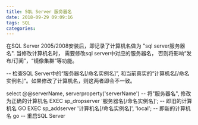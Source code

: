 ```yaml
---
title: SQL Server 服务器名
date: 2018-09-29 09:09:16
tags: SQL
categories:
---
```

在SQL Server 2005/2008安装后，即记录了计算机名做为 "sql server服务器名".
当修改计算机名时， 需要修改sql server中对应的服务器名， 否则将影响“发布/订阅”，“镜像集群”等功能。

-- 检查SQL Server中的“服务器名[/命名实例名]”, 和当前真实的“计算机名[/命名实例名]”。如果修改了计算机名，则这两者即会不一致。

select @@serverName,  serverproperty('serverName') 
-- 将"服务器名", 修改为正确的计算机名
EXEC sp_dropserver '服务器名[/命名实例名]';           -- 即旧的计算机名
GO
EXEC sp_addserver '计算机名[/命名实例名]', 'local'; -- 即新的计算机名
go
-- 重启SQL Server